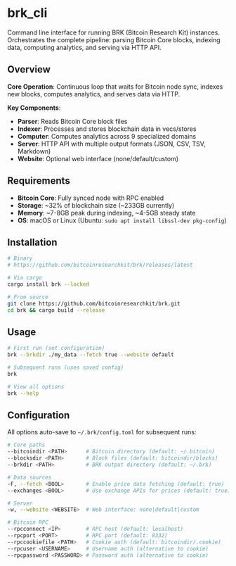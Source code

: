 # brk_cli

Command line interface for running BRK (Bitcoin Research Kit) instances. Orchestrates the complete pipeline: parsing Bitcoin Core blocks, indexing data, computing analytics, and serving via HTTP API.

## Overview

**Core Operation**: Continuous loop that waits for Bitcoin node sync, indexes new blocks, computes analytics, and serves data via HTTP.

**Key Components**:
- **Parser**: Reads Bitcoin Core block files
- **Indexer**: Processes and stores blockchain data in vecs/stores
- **Computer**: Computes analytics across 9 specialized domains
- **Server**: HTTP API with multiple output formats (JSON, CSV, TSV, Markdown)
- **Website**: Optional web interface (none/default/custom)

## Requirements

- **Bitcoin Core**: Fully synced node with RPC enabled
- **Storage**: ~32% of blockchain size (~233GB currently)
- **Memory**: ~7-8GB peak during indexing, ~4-5GB steady state
- **OS**: macOS or Linux (Ubuntu: `sudo apt install libssl-dev pkg-config`)

## Installation

```bash
# Binary
# https://github.com/bitcoinresearchkit/brk/releases/latest

# Via cargo
cargo install brk --locked

# From source
git clone https://github.com/bitcoinresearchkit/brk.git
cd brk && cargo build --release
```

## Usage

```bash
# First run (set configuration)
brk --brkdir ./my_data --fetch true --website default

# Subsequent runs (uses saved config)
brk

# View all options
brk --help
```

## Configuration

All options auto-save to `~/.brk/config.toml` for subsequent runs:

```bash
# Core paths
--bitcoindir <PATH>      # Bitcoin directory (default: ~/.bitcoin)
--blocksdir <PATH>       # Block files (default: bitcoindir/blocks)
--brkdir <PATH>          # BRK output directory (default: ~/.brk)

# Data sources
-F, --fetch <BOOL>       # Enable price data fetching (default: true)
--exchanges <BOOL>       # Use exchange APIs for prices (default: true)

# Server
-w, --website <WEBSITE>  # Web interface: none|default|custom

# Bitcoin RPC
--rpcconnect <IP>        # RPC host (default: localhost)
--rpcport <PORT>         # RPC port (default: 8332)
--rpccookiefile <PATH>   # Cookie auth (default: bitcoindir/.cookie)
--rpcuser <USERNAME>     # Username auth (alternative to cookie)
--rpcpassword <PASSWORD> # Password auth (alternative to cookie)
```
